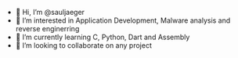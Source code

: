 - 👋 Hi, I’m @sauljaeger 
- 👀 I’m interested in Application Development, Malware analysis and reverse enginerring
- 🌱 I’m currently learning C, Python, Dart and Assembly
- 💞️ I’m looking to collaborate on any project


<!---
sauljaeger/sauljaeger is a ✨ special ✨ repository because its `README.md` (this file) appears on your GitHub profile.
You can click the Preview link to take a look at your changes.
--->
